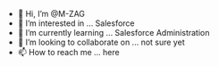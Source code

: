 - 👋 Hi, I’m @M-ZAG
- 👀 I’m interested in ... Salesforce
- 🌱 I’m currently learning ... Salesforce Administration
- 💞️ I’m looking to collaborate on ... not sure yet
- 📫 How to reach me ... here

<!---
M-ZAG/M-ZAG is a ✨ special ✨ repository because its `README.md` (this file) appears on your GitHub profile.
You can click the Preview link to take a look at your changes.
--->
